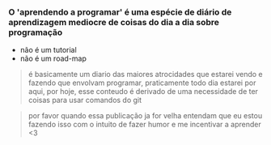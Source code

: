 ### O 'aprendendo a programar' é uma espécie de diário de aprendizagem mediocre de coisas do dia a dia sobre programação 

- não é um tutorial 
- não é um road-map
> é basicamente um diario das maiores atrocidades que estarei vendo e fazendo que envolvam programar, praticamente todo dia estarei por aqui, por hoje, esse conteudo é derivado de uma necessidade de ter coisas para usar comandos do git

> por favor quando essa publicação ja for velha entendam que eu estou fazendo isso com o intuito de fazer humor e me incentivar a aprender <3
